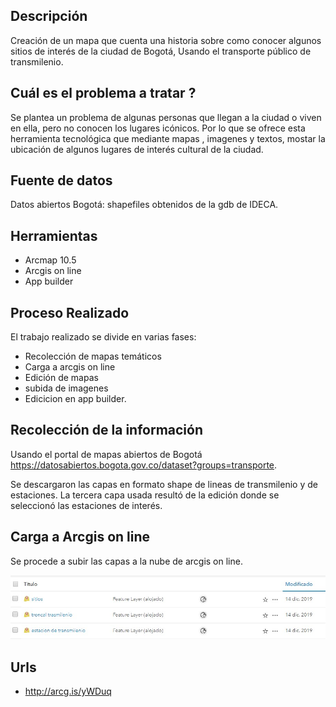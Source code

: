 ## Descripción

Creación de un mapa que cuenta una historia sobre como conocer algunos sitios de interés de la ciudad de Bogotá, Usando el transporte público de transmilenio.

##  Cuál es el problema a tratar ?
Se plantea un problema de algunas personas que llegan a la ciudad o viven en ella, pero no conocen los lugares icónicos. Por lo que se ofrece esta herramienta tecnológica que mediante mapas , imagenes y textos, mostar la ubicación de algunos lugares de interés cultural de la ciudad.

## Fuente de datos

Datos abiertos Bogotá: shapefiles obtenidos de la gdb de IDECA.

##  Herramientas

- Arcmap 10.5
- Arcgis on line
- App builder

##  Proceso Realizado

El trabajo realizado se divide en varias fases:

- Recolección de mapas temáticos
- Carga a arcgis on line
- Edición de mapas
- subida de imagenes
- Edicicion en app builder.

## Recolección de la información 

Usando el portal de mapas abiertos de Bogotá
https://datosabiertos.bogota.gov.co/dataset?groups=transporte.

Se descargaron las capas en formato shape de lineas de transmilenio y de estaciones. La tercera capa usada resultó de la edición donde se seleccionó las estaciones de interés.

## Carga a Arcgis on line

Se procede a subir las capas a la nube de arcgis on line.

![carga_arcgisonline](images/t3_subida_capas.jpg)



##  Urls

-  http://arcg.is/yWDuq
